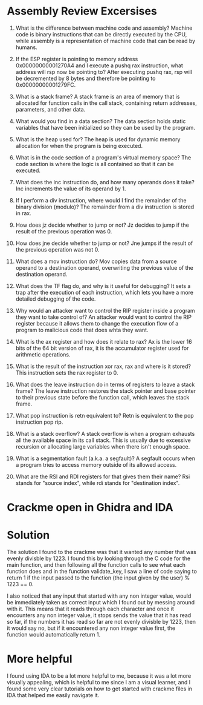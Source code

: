# Assembly Review Excersises

1. What is the difference between machine code and assembly?
    Machine code is binary instructions that can be directly executed by the CPU, while assembly is a representation of machine code that can be read by humans.
   
2. If the ESP register is pointing to memory address 0x00000000001270A4 and I execute a pushq rax instruction, what address will rsp now be pointing to?
    After executing pushq rax, rsp will be decremented by 8 bytes and therefore be pointing to 0x00000000001279FC.
   
3. What is a stack frame?
    A stack frame is an area of memory that is allocated for function calls in the call stack, containing return addresses, parameters, and other data.
   
4. What would you find in a data section?
    The data section holds static variables that have been initialized so they can be used by the program.
   
5. What is the heap used for?
    The heap is used for dynamic memory allocation for when the program is being executed.
   
6. What is in the code section of a program's virtual memory space?
    The code section is where the logic is all contained so that it can be executed.
    
7. What does the inc instruction do, and how many operands does it take?
    Inc increments the value of its operand by 1.
    
8. If I perform a div instruction, where would I find the remainder of the binary division (modulo)?
    The remainder from a div instruction is stored in rax.
    
9. How does jz decide whether to jump or not?
    Jz decides to jump if the result of the previous operation was 0.
    
10. How does jne decide whether to jump or not?
    Jne jumps if the result of the previous operation was not 0.
    
11. What does a mov instruction do?
    Mov copies data from a source operand to a destination operand, overwriting the previous value of the destination operand.
    
12. What does the TF flag do, and why is it useful for debugging?
    It sets a trap after the execution of each instruction, which lets you have a more detailed debugging of the code.
    
13. Why would an attacker want to control the RIP register inside a program they want to take control of?
    An attacker would want to control the RIP register because it allows them to change the execution flow of a program to malicious code that does whta they want.
    
14. What is the ax register and how does it relate to rax?
    Ax is the lower 16 bits of the 64 bit version of rax, it is the accumulator register used for arithmetic operations.
    
15. What is the result of the instruction xor rax, rax and where is it stored?
    This instruction sets the rax register to 0.
    
16. What does the leave instruction do in terms of registers to leave a stack frame?
    The leave instruction restores the stack pointer and base pointer to their previous state before the function call, which leaves the stack frame.
    
17. What pop instruction is retn equivalent to?
    Retn is equivalent to the pop instruction pop rip.
    
18. What is a stack overflow?
    A stack overflow is when a program exhausts all the available space in its call stack. This is usually due to excessive recursion or allocating large variables when there isn't enough space.
    
19. What is a segmentation fault (a.k.a. a segfault)?
    A segfault occurs when a program tries to access memory outside of its allowed access.
    
20. What are the RSI and RDI registers for that gives them their name?
    Rsi stands for "source index", while rdi stands for "destination index".
    
# Crackme open in Ghidra and IDA


# Solution
The solution I found to the crackme was that it wanted any number that was evenly divisble by 1223. I found this by looking through the C code for the main function, and then following all the function calls to see what each function does and in the function validate_key, I saw a line of code saying to return 1 if the input passed to the function (the input given by the user) % 1223 == 0.

I also noticed that any input that started with any non integer value, would be immediately taken as correct input which I found out by messing around with it. This means that it reads through each character and once it encounters any non integer value, it stops sends the value that it has read so far, if the numbers it has read so far are not evenly divisble by 1223, then it would say no, but if it encountered any non integer value first, the function would automatically return 1.

# More helpful
I found using IDA to be a lot more helpful to me, because it was a lot more visually appealing, which is helpful to me since I am a visual learner, and I found some very clear tutorials on how to get started with crackme files in IDA that helped me easily navigate it.
